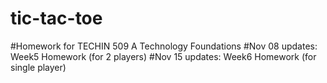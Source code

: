 # tic-tac-toe
#Homework for TECHIN 509 A Technology Foundations
#Nov 08 updates: Week5 Homework (for 2 players)
#Nov 15 updates: Week6 Homework (for single player)
